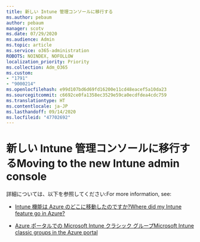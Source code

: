 ```yaml
---
title: 新しい Intune 管理コンソールに移行する
ms.author: pebaum
author: pebaum
manager: scotv
ms.date: 07/29/2020
ms.audience: Admin
ms.topic: article
ms.service: o365-administration
ROBOTS: NOINDEX, NOFOLLOW
localization_priority: Priority
ms.collection: Adm_O365
ms.custom:
- "1791"
- "9000214"
ms.openlocfilehash: e99d107bd6d69fd16200e11cd48eacef5a10da23
ms.sourcegitcommit: c6692ce0fa1358ec3529e59ca0ecdfdea4cdc759
ms.translationtype: HT
ms.contentlocale: ja-JP
ms.lasthandoff: 09/14/2020
ms.locfileid: "47702692"
---
```

# <a name="moving-to-the-new-intune-admin-console"></a><span data-ttu-id="4cdb7-102">新しい Intune 管理コンソールに移行する</span><span class="sxs-lookup"><span data-stu-id="4cdb7-102">Moving to the new Intune admin console</span></span>

<span data-ttu-id="4cdb7-103">詳細については、以下を参照してください:</span><span class="sxs-lookup"><span data-stu-id="4cdb7-103">For more information, see:</span></span>

- [<span data-ttu-id="4cdb7-104">Intune 機能は Azure のどこに移動したのですか?</span><span class="sxs-lookup"><span data-stu-id="4cdb7-104">Where did my Intune feature go in Azure?</span></span>](https://docs.microsoft.com/intune/ui-changes)

- [<span data-ttu-id="4cdb7-105">Azure ポータルでの Microsoft Intune クラシック グループ</span><span class="sxs-lookup"><span data-stu-id="4cdb7-105">Microsoft Intune classic groups in the Azure portal</span></span>](https://docs.microsoft.com/intune/groups-get-started)